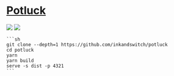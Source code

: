 # [Potluck](https://github.com/inkandswitch/potluck)

![](https://img.shields.io/github/license//inkandswitch/potluck?style=flat-square) ![](https://img.shields.io/github/last-commit/scillidan/potluck/main?label=last%20commit%20(fork)&style=flat-square)

````{tab} From source
```sh
git clone --depth=1 https://github.com/inkandswitch/potluck
cd potluck
yarn
yarn build
serve -s dist -p 4321
```
````